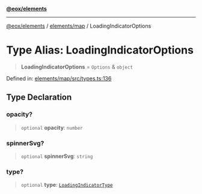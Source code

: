 [**@eox/elements**](../../../README.md)

***

[@eox/elements](../../../modules.md) / [elements/map](../README.md) / LoadingIndicatorOptions

# Type Alias: LoadingIndicatorOptions

> **LoadingIndicatorOptions** = `Options` & `object`

Defined in: [elements/map/src/types.ts:136](https://github.com/EOX-A/EOxElements/blob/2959304700f39ffdecbdb918952cf7500528a204/elements/map/src/types.ts#L136)

## Type Declaration

### opacity?

> `optional` **opacity**: `number`

### spinnerSvg?

> `optional` **spinnerSvg**: `string`

### type?

> `optional` **type**: [`LoadingIndicatorType`](LoadingIndicatorType.md)
